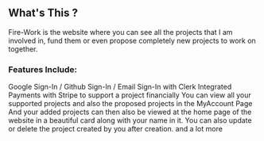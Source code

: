 ## What's This ?

Fire-Work is the website where you can see all the projects that I am involved in, fund them or even propose completely new projects to work on together.

### Features Include:

Google Sign-In / Github Sign-In / Email Sign-In with Clerk
Integrated Payments with Stripe to support a project financially
You can view all your supported projects and also the proposed projects in the MyAccount Page
And your added projects can then also be viewed at the home page of the website in a beautiful card along with your name in it.
You can also update or delete the project created by you after creation.
and a lot more
